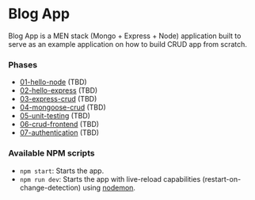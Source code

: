 # Blog App
Blog App is a MEN stack (Mongo + Express + Node) application built to serve as an example application on how to build CRUD app from scratch.

### Phases
* [01-hello-node](#) (TBD)
* [02-hello-express](#) (TBD)
* [03-express-crud](#) (TBD)
* [04-mongoose-crud](#) (TBD)
* [05-unit-testing](#) (TBD)
* [06-crud-frontend](#) (TBD)
* [07-authentication](#) (TBD)

### Available NPM scripts
* `npm start`: Starts the app.
* `npm run dev`: Starts the app with live-reload capabilities (restart-on-change-detection) using [nodemon](http://nodemon.io/).